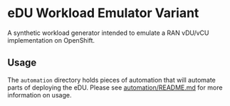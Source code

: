 # eDU Workload Emulator Variant

A synthetic workload generator intended to emulate a RAN vDU/vCU implementation on OpenShift.

## Usage

The `automation` directory holds pieces of automation that will automate parts of deploying the eDU. Please see [automation/README.md](automation/README.md) for more information on usage.
